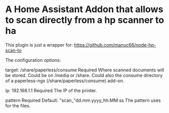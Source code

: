 # A Home Assistant Addon that allows to scan directly from a hp scanner to ha

This plugin is just a wrapper for: https://github.com/manuc66/node-hp-scan-to

The configuration options: 

target: /share/paperless/consume
Required
Where scanned documents will be stored. 
Could be on /media or /share. Could also the consume directory of a paperless-ngx (/share/paperless/consume) add-on.

ip: 192.168.1.1
Required
The IP of the printer.

pattern
Required
Default: "scan_"dd.mm.yyyy_hh:MM:ss
The pattern uses for the files.